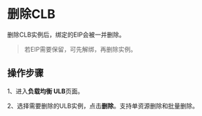 

# 删除CLB

删除CLB实例后，绑定的EIP会被一并删除。
> 若EIP需要保留，可先解绑，再删除实例。


## 操作步骤

1、进入**负载均衡 ULB**页面。

2、选择需要删除的ULB实例，点击**删除**。支持单资源删除和批量删除。


